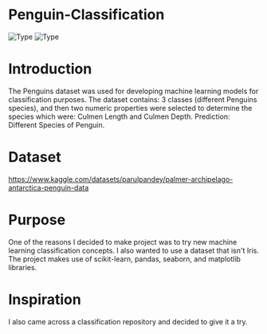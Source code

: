 # Penguin-Classification
![Type](https://img.shields.io/badge/Machine-Learning-purple.svg) ![Type](https://img.shields.io/badge/Type-Supervised-navy.svg)


# Introduction
The Penguins dataset was used for developing machine learning models for classification purposes.
The dataset contains: 3 classes (different Penguins species), and then two numeric properties were selected to determine the species which were: Culmen Length and Culmen Depth.
Prediction: Different Species of Penguin.

# Dataset 
https://www.kaggle.com/datasets/parulpandey/palmer-archipelago-antarctica-penguin-data

# Purpose
One of the reasons I decided to make project was to try new machine learning classification concepts. I also wanted to use a dataset that isn't Iris. The project makes use of scikit-learn, pandas, seaborn, and matplotlib libraries.

# Inspiration
I also came across a classification repository and decided to give it a try.



